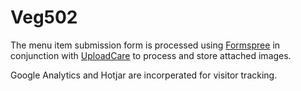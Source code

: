 # Veg502

The menu item submission form is processed using [Formspree](formspree.io) in conjunction with [UploadCare](https://uploadcare.com/) to process and store attached images. 

Google Analytics and Hotjar are incorperated for visitor tracking.
